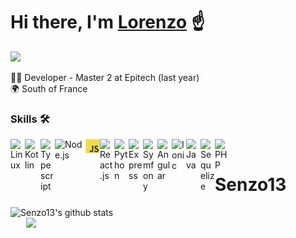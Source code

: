 # Hi there, I'm [Lorenzo](https://github.com/Senzo13) ☝️

<a href="https://www.linkedin.com/in/lorenzo-giralt/?locale=en_US" target="_blank"><img src="https://img.shields.io/badge/linkedin-%230077B5.svg?&style=for-the-badge&logo=linkedin&logoColor=white"/></a>

👨‍💻 Developer - Master 2 at Epitech (last year)
<br/>
🌍 South of France

### Skills 🛠️

<div>
  <img align="left" alt="Linux" width="23px" src="https://www.vectorlogo.zone/logos/linux/linux-icon.svg" />
  <img align="left" alt="Kotlin" width="25px" src="https://www.vectorlogo.zone/logos/kotlinlang/kotlinlang-icon.svg" />
  <img align="left" alt="Typescript" width="23px" src="https://www.vectorlogo.zone/logos/typescriptlang/typescriptlang-icon.svg" />
  <img align="left" alt="Node.js" width="49px" src="https://www.vectorlogo.zone/logos/nodejs/nodejs-ar21.svg" />
  <img align="left" alt="JavaScript" width="23px" src="https://raw.githubusercontent.com/devicons/devicon/master/icons/javascript/javascript-original.svg" />
  <img align="left" alt="React.js" width="23px" src="https://www.vectorlogo.zone/logos/reactjs/reactjs-icon.svg" />
  <img align="left" alt="Python" width="23px" src="https://www.vectorlogo.zone/logos/python/python-icon.svg" />
  </div>
  <div>
  <img align="left" alt="Express" width="23px" src="https://www.vectorlogo.zone/logos/expressjs/expressjs-icon.svg" />
  <img align="left" alt="Symfony" width="23px" src="https://www.vectorlogo.zone/logos/symfony/symfony-icon.svg" />
  <img align="left" alt="Angular" width="23px" src="https://www.vectorlogo.zone/logos/angular/angular-icon.svg" />
  <img align="left" alt="Ionic" width="23px" src="https://www.vectorlogo.zone/logos/ionicframework/ionicframework-icon.svg" />
  <img align="left" alt="Java" width="23px" src="https://www.vectorlogo.zone/logos/java/java-icon.svg" />
  <img align="left" alt="Sequelize" width="23px" src="https://www.vectorlogo.zone/logos/sequelizejs/sequelizejs-icon.svg" />
  <img align="left" alt="PHP" width="23px" src="https://www.vectorlogo.zone/logos/php/php-icon.svg" />
</div>
<br/>

# Senzo13

<div align="left">
 <img width="33%" src="https://github-readme-stats.vercel.app/api/top-langs/?username=Senzo13&show_icons=true&layout=compact&theme=algolia" alt="Senzo13's github stats" />
</div>
<div align="left" style="margin-left:25px;">
 <img width="33%" src="https://github-readme-streak-stats.herokuapp.com/?user=Senzo13" />
</div>

